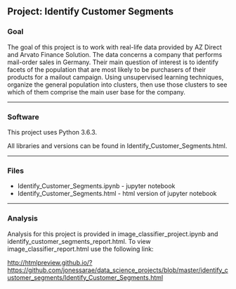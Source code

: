 ## Project: Identify Customer Segments

### Goal 

The goal of this project is to work with real-life data provided by AZ Direct and Arvato Finance Solution. 
The data concerns a company that performs mail-order sales in Germany. 
Their main question of interest is to identify facets of the population that are most likely to be purchasers of their products 
for a mailout campaign. Using unsupervised learning techniques, organize the general population into clusters, then use 
those clusters to see which of them comprise the main user base for the company. 

- - - -

### Software

This project uses Python 3.6.3.

All libraries and versions can be found in Identify_Customer_Segments.html. 
- - - -
### Files

* Identify_Customer_Segments.ipynb - jupyter notebook 
* Identify_Customer_Segments.html -  html version of jupyter notebook
- - - -
### Analysis

Analysis for this project is provided in image_classifier_project.ipynb and identify_customer_segments_report.html.
To view image_classifier_report.html use the following link:

http://htmlpreview.github.io/?https://github.com/jonessarae/data_science_projects/blob/master/identify_customer_segments/Identify_Customer_Segments.html

